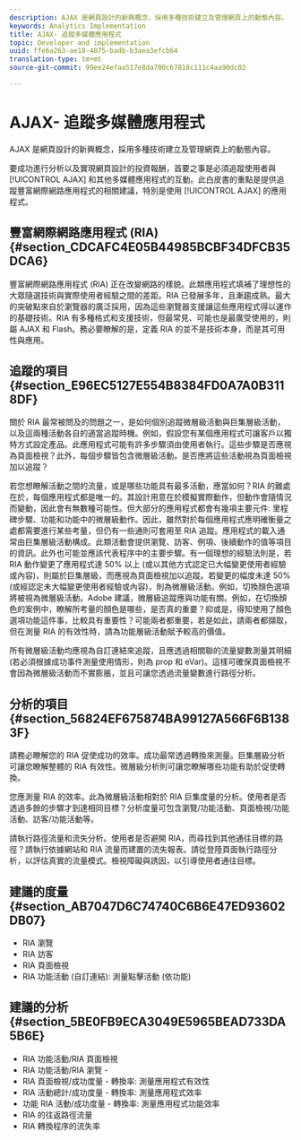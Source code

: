 ```yaml
---
description: AJAX 是網頁設計的新興概念，採用多種技術建立及管理網頁上的動態內容。
keywords: Analytics Implementation
title: AJAX- 追蹤多媒體應用程式
topic: Developer and implementation
uuid: ffe6a263-ae18-4875-badb-b3aea3efcb64
translation-type: tm+mt
source-git-commit: 99ee24efaa517e8da700c67818c111c4aa90dc02

---
```



# AJAX- 追蹤多媒體應用程式

AJAX 是網頁設計的新興概念，採用多種技術建立及管理網頁上的動態內容。

要成功進行分析以及實現網頁設計的投資報酬，首要之事是必須追蹤使用者與 [!UICONTROL AJAX] 和其他多媒體應用程式的互動。此白皮書的重點是提供追蹤豐富網際網路應用程式的相關建議，特別是使用 [!UICONTROL AJAX] 的應用程式。

## 豐富網際網路應用程式 (RIA) {#section_CDCAFC4E05B44985BCBF34DFCB35DCA6}

豐富網際網路應用程式 (RIA) 正在改變網路的樣貌。此類應用程式填補了理想性的大眾隨選技術與實際使用者經驗之間的差距。RIA 已發展多年，且漸趨成熟。最大的突破點來自於瀏覽器的廣泛採用，因為這些瀏覽器支援讓這些應用程式得以運作的基礎技術。RIA 有多種格式和支援技術，但最常見、可能也是最廣受使用的，則屬 AJAX 和 Flash。務必要瞭解的是，定義 RIA 的並不是技術本身，而是其可用性與應用。

## 追蹤的項目 {#section_E96EC5127E554B8384FD0A7A0B3118DF}

關於 RIA 最常被問及的問題之一，是如何個別追蹤微層級活動與巨集層級活動，以及這兩種活動各自的適當追蹤時機。例如，假設您有某個應用程式可讓客戶以獨特方式設定產品。此應用程式可能有許多步驟須由使用者執行。這些步驟是否應視為頁面檢視？此外，每個步驟皆包含微層級活動。是否應將這些活動視為頁面檢視加以追蹤？

若您想瞭解活動之間的流量，或是哪些功能具有最多活動，應當如何？RIA 的難處在於，每個應用程式都是唯一的。其設計用意在於模擬實際動作，但動作會隨情況而變動，因此會有無數種可能性。但大部分的應用程式都會有幾項主要元件: 里程碑步驟、功能和功能中的微層級動作。因此，雖然對於每個應用程式應明確衡量之處都需要進行某些考量，但仍有一些通則可套用至 RIA 追蹤。應用程式的載入通常由巨集層級活動構成。此類活動會提供瀏覽、訪客、例項、後續動作的值等項目的資訊。此外也可能並應該代表程序中的主要步驟。有一個理想的經驗法則是，若 RIA 動作變更了應用程式達 50% 以上 (或以其他方式認定已大幅變更使用者經驗或內容)，則屬於巨集層級，而應視為頁面檢視加以追蹤。若變更的幅度未達 50% (或經認定未大幅變更使用者經驗或內容)，則為微層級活動。例如，切換顏色選項將被視為微層級活動。Adobe 建議，微層級追蹤應與功能有關。例如，在切換顏色的案例中，瞭解所考量的顏色是哪些，是否真的重要？抑或是，得知使用了顏色選項功能這件事，比較具有重要性？可能兩者都重要，若是如此，請兩者都擷取，但在測量 RIA 的有效性時，請為功能層級活動賦予較高的價值。

所有微層級活動均應視為自訂連結來追蹤，且應透過相關聯的流量變數測量其明細 (若必須根據成功事件測量使用情形，則為 prop 和 eVar)。這樣可確保頁面檢視不會因為微層級活動而不實膨脹，並且可讓您透過流量變數進行路徑分析。

## 分析的項目 {#section_56824EF675874BA99127A566F6B1383F}

請務必瞭解您的 RIA 促使成功的效率。成功最常透過轉換來測量。巨集層級分析可讓您瞭解整體的 RIA 有效性。微層級分析則可讓您瞭解哪些功能有助於促使轉換。

您應測量 RIA 的效率。此為微層級活動相對於 RIA 巨集度量的分析。使用者是否透過多餘的步驟才到達相同目標？分析度量可包含瀏覽/功能活動、頁面檢視/功能活動、訪客/功能活動等。

請執行路徑流量和流失分析。使用者是否避開 RIA，而尋找到其他通往目標的路徑？請執行依據網站和 RIA 流量而建置的流失報表。請從登陸頁面執行路徑分析，以評估真實的流量模式。檢視障礙與誘因，以引導使用者通往目標。

## 建議的度量 {#section_AB7047D6C74740C6B6E47ED93602DB07}

* RIA 瀏覽
* RIA 訪客
* RIA 頁面檢視
* RIA 功能活動 (自訂連結): 測量點擊活動 (依功能)

## 建議的分析 {#section_5BE0FB9ECA3049E5965BEAD733DA5B6E}

* RIA 功能活動/RIA 頁面檢視
* RIA 功能活動/RIA 瀏覽 -
* RIA 頁面檢視/成功度量 - 轉換率: 測量應用程式有效性
* RIA 活動總計/成功度量 - 轉換率: 測量應用程式效率
* 功能 RIA 活動/成功度量 - 轉換率: 測量應用程式功能效率
* RIA 的往返路徑流量
* RIA 轉換程序的流失率

